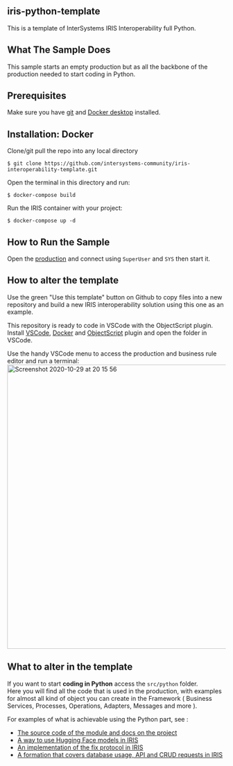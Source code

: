 ## iris-python-template
This is a template of InterSystems IRIS Interoperability full Python.

## What The Sample Does

This sample starts an empty production but as all the backbone of the production needed to start coding in Python.

## Prerequisites
Make sure you have [git](https://git-scm.com/book/en/v2/Getting-Started-Installing-Git) and [Docker desktop](https://www.docker.com/products/docker-desktop) installed.


## Installation: Docker
Clone/git pull the repo into any local directory

```
$ git clone https://github.com/intersystems-community/iris-interoperability-template.git
```

Open the terminal in this directory and run:

```
$ docker-compose build
```

Run the IRIS container with your project:

```
$ docker-compose up -d
```

## How to Run the Sample

Open the [production](http://localhost:52795/csp/irisapp/EnsPortal.ProductionConfig.zen?PRODUCTION=dc.Demo.Production) and connect using `SuperUser` and `SYS` then start it.


## How to alter the template 
Use the green "Use this template" button on Github to copy files into a new repository and build a new IRIS interoperability solution using this one as an example.

This repository is ready to code in VSCode with the ObjectScript plugin.
Install [VSCode](https://code.visualstudio.com/), [Docker](https://marketplace.visualstudio.com/items?itemName=ms-azuretools.vscode-docker) and [ObjectScript](https://marketplace.visualstudio.com/items?itemName=daimor.vscode-objectscript) plugin and open the folder in VSCode.

Use the handy VSCode menu to access the production and business rule editor and run a terminal:
<img width="656" alt="Screenshot 2020-10-29 at 20 15 56" src="https://user-images.githubusercontent.com/2781759/97608650-aa673480-1a23-11eb-999e-61e889304e59.png">

## What to alter in the template
If you want to start **coding in Python** access the `src/python` folder.<br>
Here you will find all the code that is used in the production, with examples for almost all kind of object you can create in the Framework ( Business Services, Processes, Operations, Adapters, Messages and more ).

For examples of what is achievable using the Python part, see :
- [The source code of the module and docs on the project](https://github.com/grongierisc/interoperability-embedded-python)
- [A way to use Hugging Face models in IRIS](https://github.com/LucasEnard/iris-local-ml)
- [An implementation of the fix protocol in IRIS](https://github.com/LucasEnard/iris-fix-protocol)
- [A formation that covers database usage, API and CRUD requests in IRIS](https://github.com/LucasEnard/formation-template-python)

